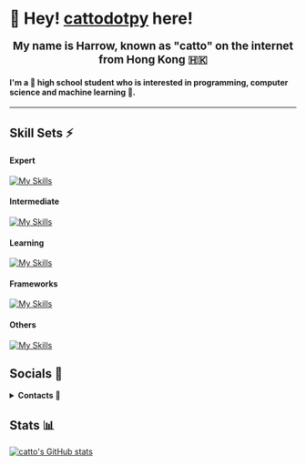# 👋 Hey! [cattodotpy](https://github.com/cattodotpy) here!


<p align="center">
    <strong style="font-size: 1.2rem">My name is Harrow, known as "catto" on the internet from Hong Kong 🇭🇰</strong>
</p>

#### I'm a 🏫 high school student who is interested in programming, computer science and machine learning 🤖.  

---
  

## Skill Sets ⚡️

#### Expert

[![My Skills](https://skillicons.dev/icons?i=py,bots)](https://skillicons.dev)

#### Intermediate

[![My Skills](https://skillicons.dev/icons?i=js,html,css)](https://skillicons.dev)

#### Learning

[![My Skills](https://skillicons.dev/icons?i=cpp,c,java)](https://skillicons.dev)

#### Frameworks  
[![My Skills](https://skillicons.dev/icons?i=react,tailwindcss,nodejs)](https://skillicons.dev)

#### Others

[![My Skills](https://skillicons.dev/icons?i=git,github,linux,vscode)](https://skillicons.dev)

## Socials 📱
<details>
<summary><strong>Contacts 📜</strong></summary>
<br>
<a href="https://discord.com/users/994830124165906444">
<img src="https://lanyard.cnrad.dev/api/994830124165906444">
</a>
</details>

## Stats 📊

[![catto's GitHub stats](https://github-readme-stats.vercel.app/api?username=cattodotpy)](https://github.com/cattodotpy/github-readme-stats)
